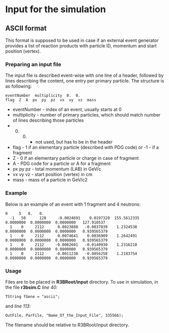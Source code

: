 # Input for the simulation

## ASCII format

This format is supposed to be used in case if an external event generator provides a list of reaction products with particle ID, momentum and start position (vertex).

### Preparing an input file

The input file is described event-wise with one line of a header, followed by lines describing the content, one entry per primary particle. The structure is as following:

~~~
eventNumber  multiplicity  0.  0.
flag  Z  A  px  py  pz  vx  vy  vz  mass
~~~

* eventNumber - index of an event, usually starts at 0
* multiplicity - number of primary particles, which should match number of lines describing those particles
* 0.  0. - not used, but has to be in the header
* flag - 1 if an elementary particle (described with PDG code) or -1 - if a fragment
* Z - 0 if an elementary particle or charge in case of fragment
* A - PDG code for a particle or A for a fragment
* px py pz - total momentum (LAB) in GeV/c
* vx vy vz - start position (vertex) in cm
* mass - mass of a particle in GeV/c2

### Example

Below is an example of an event with 1 fragment and 4 neutrons:

~~~
0     5   0.   0.
  -1   50      128     -0.0024691    0.0197320  155.5612335    0.0000000  0.0000000  0.0000000   127.910537
  1    0     2112      0.0023880   -0.0037039    1.2324538    0.0000000  0.0000000  0.0000000   0.939565379
  1    0     2112      0.0074641    0.0036909    1.2642491    0.0000000  0.0000000  0.0000000   0.939565379
  1    0     2112     -0.0062601   -0.0140930    1.2316210    0.0000000  0.0000000  0.0000000   0.939565379
  1    0     2112     -0.0011230   -0.0056258    1.2183754    0.0000000  0.0000000  0.0000000   0.939565379
~~~

### Usage

Files are to be placed in __R3BRoot/input__ directory. To use in simulation, in the file __r3bsim.C__ _line 40_:

~~~
TString fGene = "ascii";
~~~

and _line 113_:

~~~
OutFile, ParFile, "Name_Of_the_Input_File", 335566);
~~~

The filename should be relative to R3BRoot/input directory.
